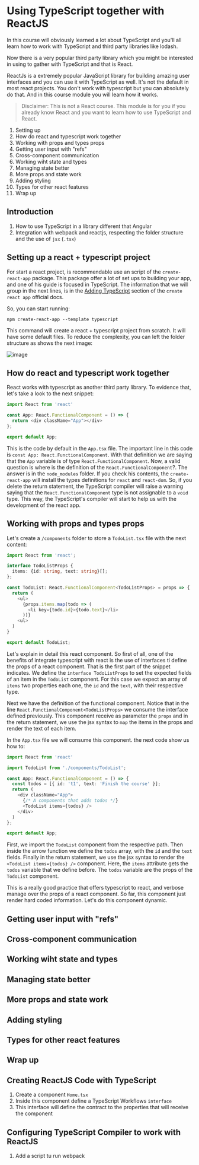 Using TypeScript together with ReactJS
===============================================

In this course will obviously learned a lot about TypeScript and you'll all learn how to work with TypeScript and third party libraries like lodash.

Now there is a very popular third party library which you might be interested in using to gather with TypeScript and that is React.

ReactJs is a extremely popular JavaScript library for building amazing user interfaces and you can use it with TypeScript as well. It's not the default in most react projects. You don't work with typescript but you can absolutely do that. And in this course module you will learn how it works.

> Disclaimer: This is not a React course. This module is for you if you already know React and you want to learn how to use TypeScript and React.

1. Setting up
2. How do react and typescript work together
3. Working with props and types props
4. Getting user input with "refs"
5. Cross-component communication
6. Working wiht state and types
7. Managing state better
8. More props and state work
9. Adding styling
10. Types for other react features
11. Wrap up

Introduction
------------
1. How to use TypeScript in a library different that Angular
2. Integration with webpack and reactjs, respecting the folder structure and the use of `jsx` (`.tsx`)

Setting up a react + typescript project
-----------------------------------------

For start a react project, is recommendable use an script of the `create-react-app` package. This package offer a lot of set ups to building your app, and one of his guide is focused in TypeScript. The information that we will group in the next lines, is in the [Adding TypeScript](https://create-react-app.dev/docs/adding-typescript/) section of the `create react app` official docs.

So, you can start running:

```
npm create-react-app --template typescript
```

This command will create a react + typescript project from scratch. It will have some default files. To reduce the complexity, you can left the folder structure as shows the next image:

![image](../assets/s14-react-ts-cleaned-folder.png)

How do react and typescript work together
-----------------------------------------

React works with typescript as another third party library. To evidence that, let's take a look to the next snippet:

```typescript
import React from 'react'

const App: React.FunctionalComponent = () => {
  return <div className="App"></div>
};

export default App;
```

This is the code by default in the `App.tsx` file. The important line in this code is `const App: React.FunctionalComponent`. With that definition we are saying that the `App` variable is of type `React.FunctionalComponent`. Now, a valid question is where is the definition of the `React.FunctionalComponent`?. The answer is in the `node_modules` folder. If you check his contents, the `create-react-app` will install the types definitions for `react` and `react-dom`. So, if you delete the return statement, the TypeScript compiler will raise a warning saying that the `React.FunctionalComponent` type is not assignable to a `void` type. This way, the TypeScript's compiler will start to help us with the development of the react app. 

Working with props and types props
-----------------------------------------
Let's create a `/components` folder to store a `TodoList.tsx` file with the next content:

```typescript
import React from 'react';

interface TodoListProps {
  items: {id: string, text: string}[];
};

const TodoList: React.FunctionalComponent<TodoListProps> = props => {
  return (
    <ul>
      {props.items.map(todo => (
        <li key={todo.id}>{todo.text}</li>
      ))}
    <ul>
  )
}

export default TodoList;
```

Let's explain in detail this react component. So first of all, one of the benefits of integrate typescript with react is the use of interfaces ti define the props of a react component. That is the first part of the snippet indicates. We define the `interface TodoListProps` to set the expected fields of an item in the `TodoList` component. For this case we expect an array of `items` two properties each one, the `id` and the `text`, with their respective type.

Next we have the definition of the functional component. Notice that in the line `React.FunctionalComponent<TodoListProps>` we consume the interface defined previously. This component receive as parameter the `props` and in the return statement, we use the jsx syntax to `map` the items in the props and render the text of each item.

In the `App.tsx` file we will consume this component. the next code show us how to:

```typescript
import React from 'react'

import TodoList from './components/TodoList';

const App: React.FunctionalComponent = () => {
  const todos = [{ id: 't1', text: 'Finish the course' }];
  return ( 
    <div className="App">
      {/* A components that adds todos */}
      <TodoList items={todos} />
    </div>
  )
};

export default App;
```

First, we import the `TodoList` component from the respective path. Then inside the arrow function we define the `todos` array, with the `id` and the `text` fields. Finally in the return statement, we use the jsx syntax to render the `<TodoList items={todos} />` component. Here, the `items` attribute gets the `todos` variable that we define before. The `todos` variable are the props of the `TodoList` component.

This is a really good practice that offers typescript to react, and verbose manage over the props of a react component. So far, this component just render hard coded information. Let's do this component dynamic.

Getting user input with "refs"
-----------------------------------------
Cross-component communication
-----------------------------------------
Working wiht state and types
-----------------------------------------
Managing state better
-----------------------------------------
More props and state work
-----------------------------------------
Adding styling
-----------------------------------------
Types for other react features
-----------------------------------------
Wrap up
-----------------------------------------


Creating ReactJS Code with TypeScript
-------------------------------------
1. Create a component `Home.tsx`
2. Inside this component define a TypeScript Workflows `interface`
3. This interface will define the contract to the properties that will receive the component

Configuring TypeScript Compiler to work with ReactJS
----------------------------------------------------
1. Add a script tu run webpack
